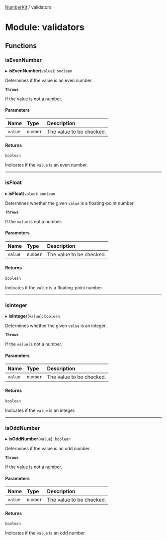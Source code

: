 [NumberKit](../README.md) / validators

# Module: validators

## Functions

### isEvenNumber

▸ **isEvenNumber**(`value`): `boolean`

Determines if the value is an even number.

**`Throws`**

If the value is not a number.

#### Parameters

| Name | Type | Description |
| :------ | :------ | :------ |
| `value` | `number` | The value to be checked. |

#### Returns

`boolean`

Indicates if the `value` is an even number.

___

### isFloat

▸ **isFloat**(`value`): `boolean`

Determines whether the given `value` is a floating-point number.

**`Throws`**

If the `value` is not a number.

#### Parameters

| Name | Type | Description |
| :------ | :------ | :------ |
| `value` | `number` | The value to be checked. |

#### Returns

`boolean`

Indicates if the `value` is a floating-point number.

___

### isInteger

▸ **isInteger**(`value`): `boolean`

Determines whether the given `value` is an integer.

**`Throws`**

If the `value` is not a number.

#### Parameters

| Name | Type | Description |
| :------ | :------ | :------ |
| `value` | `number` | The value to be checked. |

#### Returns

`boolean`

Indicates if the `value` is an integer.

___

### isOddNumber

▸ **isOddNumber**(`value`): `boolean`

Determines if the value is an odd number.

**`Throws`**

If the value is not a number.

#### Parameters

| Name | Type | Description |
| :------ | :------ | :------ |
| `value` | `number` | The value to be checked. |

#### Returns

`boolean`

Indicates if the `value` is an odd number.
